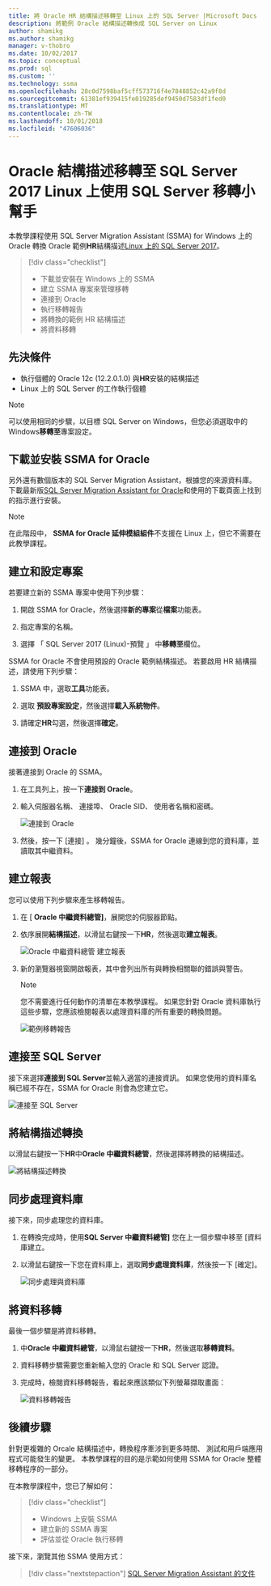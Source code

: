 ```yaml
---
title: 將 Oracle HR 結構描述移轉至 Linux 上的 SQL Server |Microsoft Docs
description: 將範例 Oracle 結構描述轉換成 SQL Server on Linux
author: shamikg
ms.author: shamikg
manager: v-thobro
ms.date: 10/02/2017
ms.topic: conceptual
ms.prod: sql
ms.custom: ''
ms.technology: ssma
ms.openlocfilehash: 28c0d7598baf5cff573716f4e7848852c42a9f8d
ms.sourcegitcommit: 61381ef939415fe019285def9450d7583df1fed0
ms.translationtype: MT
ms.contentlocale: zh-TW
ms.lasthandoff: 10/01/2018
ms.locfileid: "47606036"
---
```

# <a name="migrate-an-oracle-schema-to-sql-server-2017-on-linux-with-the-sql-server-migration-assistant"></a>Oracle 結構描述移轉至 SQL Server 2017 Linux 上使用 SQL Server 移轉小幫手

本教學課程使用 SQL Server Migration Assistant (SSMA) for Windows 上的 Oracle 轉換 Oracle 範例**HR**結構描述[Linux 上的 SQL Server 2017](../../linux/sql-server-linux-overview.md)。

> [!div class="checklist"]
> * 下載並安裝在 Windows 上的 SSMA
> * 建立 SSMA 專案來管理移轉
> * 連接到 Oracle
> * 執行移轉報告
> * 將轉換的範例 HR 結構描述
> * 將資料移轉

## <a name="prerequisites"></a>先決條件

- 執行個體的 Oracle 12c (12.2.0.1.0) 與**HR**安裝的結構描述
- Linux 上的 SQL Server 的工作執行個體

> [!NOTE]
> 可以使用相同的步驟，以目標 SQL Server on Windows，但您必須選取中的 Windows**移轉至**專案設定。

## <a name="download-and-install-ssma-for-oracle"></a>下載並安裝 SSMA for Oracle

另外還有數個版本的 SQL Server Migration Assistant，根據您的來源資料庫。  下載最新版[SQL Server Migration Assistant for Oracle](http://aka.ms/ssmafororacle)和使用的下載頁面上找到的指示進行安裝。

> [!NOTE]
> 在此階段中， **SSMA for Oracle 延伸模組組件**不支援在 Linux 上，但它不需要在此教學課程。

## <a name="create-and-set-up-project"></a>建立和設定專案

若要建立新的 SSMA 專案中使用下列步驟：

1. 開啟 SSMA for Oracle，然後選擇**新的專案**從**檔案**功能表。

1. 指定專案的名稱。

1. 選擇 「 SQL Server 2017 (Linux)-預覽 」 中**移轉至**欄位。

SSMA for Oracle 不會使用預設的 Oracle 範例結構描述。 若要啟用 HR 結構描述，請使用下列步驟：

1. SSMA 中，選取**工具**功能表。

1. 選取 **預設專案設定**，然後選擇**載入系統物件**。

1. 請確定**HR**勾選，然後選擇**確定**。

## <a name="connect-to-oracle"></a>連接到 Oracle

接著連接到 Oracle 的 SSMA。

1. 在工具列上，按一下**連接到 Oracle**。

1. 輸入伺服器名稱、 連接埠、 Oracle SID、 使用者名稱和密碼。

   ![連接到 Oracle](./media/sql-server-linux-convert-from-oracle/ConnectToOracle.png)

1. 然後，按一下 [連接] 。 幾分鐘後，SSMA for Oracle 連線到您的資料庫，並讀取其中繼資料。

## <a name="create-a-report"></a>建立報表

您可以使用下列步驟來產生移轉報告。

1. 在 [ **Oracle 中繼資料總管]**，展開您的伺服器節點。

1. 依序展開**結構描述**，以滑鼠右鍵按一下**HR**，然後選取**建立報表**。

   ![Oracle 中繼資料總管 建立報表](./media/sql-server-linux-convert-from-oracle/CreateReport.png)

1. 新的瀏覽器視窗開啟報表，其中會列出所有與轉換相關聯的錯誤與警告。

   > [!NOTE]
   > 您不需要進行任何動作的清單在本教學課程。 如果您針對 Oracle 資料庫執行這些步驟，您應該檢閱報表以處理資料庫的所有重要的轉換問題。

   ![範例移轉報告](./media/sql-server-linux-convert-from-oracle/SSMAReport.png)

## <a name="connect-to-sql-server"></a>連接至 SQL Server

接下來選擇**連接到 SQL Server**並輸入適當的連接資訊。  如果您使用的資料庫名稱已經不存在，SSMA for Oracle 則會為您建立它。

![連接至 SQL Server](./media/sql-server-linux-convert-from-oracle/ConnectToSQLServer.png)

## <a name="convert-schema"></a>將結構描述轉換

以滑鼠右鍵按一下**HR**中**Oracle 中繼資料總管**，然後選擇將轉換的結構描述。

![將結構描述轉換](./media/sql-server-linux-convert-from-oracle/ConvertSchema.png)

## <a name="synchronize-database"></a>同步處理資料庫

接下來，同步處理您的資料庫。

1. 在轉換完成時，使用**SQL Server 中繼資料總管]** 您在上一個步驟中移至 [資料庫建立。

1. 以滑鼠右鍵按一下您在資料庫上，選取**同步處理資料庫**，然後按一下 [確定]。

   ![同步處理與資料庫](./media/sql-server-linux-convert-from-oracle/SynchronizeWithDatabase.png)

## <a name="migrate-data"></a>將資料移轉

最後一個步驟是將資料移轉。

1. 中**Oracle 中繼資料總管**，以滑鼠右鍵按一下**HR**，然後選取**移轉資料**。

1. 資料移轉步驟需要您重新輸入您的 Oracle 和 SQL Server 認證。

1. 完成時，檢閱資料移轉報告，看起來應該類似下列螢幕擷取畫面：

   ![資料移轉報告](./media/sql-server-linux-convert-from-oracle/DataMigrationReport.png)

## <a name="next-steps"></a>後續步驟

針對更複雜的 Orcale 結構描述中，轉換程序牽涉到更多時間、 測試和用戶端應用程式可能發生的變更。 本教學課程的目的是示範如何使用 SSMA for Oracle 整體移轉程序的一部分。

在本教學課程中，您已了解如何：
> [!div class="checklist"]
> * Windows 上安裝 SSMA
> * 建立新的 SSMA 專案
> * 評估並從 Oracle 執行移轉

接下來，瀏覽其他 SSMA 使用方式：

> [!div class="nextstepaction"]
>[SQL Server Migration Assistant 的文件](../sql-server-migration-assistant.md)
